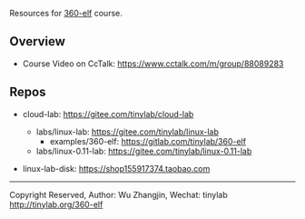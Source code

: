 Resources for [360-elf](http://tinylab.org/360-elf) course.

## Overview

* Course Video on CcTalk: <https://www.cctalk.com/m/group/88089283>

## Repos

* cloud-lab: <https://gitee.com/tinylab/cloud-lab>
    * labs/linux-lab: <https://gitee.com/tinylab/linux-lab>
        * examples/360-elf: <https://gitlab.com/tinylab/360-elf>
    * labs/linux-0.11-lab: <https://gitee.com/tinylab/linux-0.11-lab>

* linux-lab-disk: <https://shop155917374.taobao.com>

---
Copyright Reserved, Author: Wu Zhangjin, Wechat: tinylab
<http://tinylab.org/360-elf>

